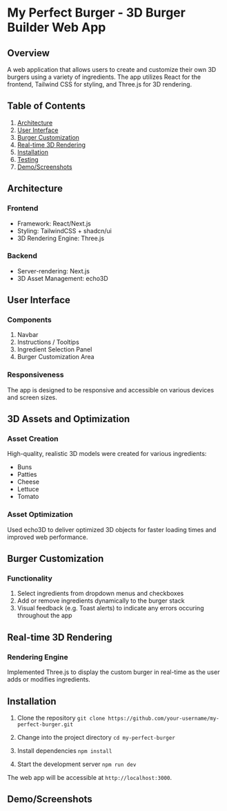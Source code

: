 # My Perfect Burger - 3D Burger Builder Web App

## Overview

A web application that allows users to create and customize their own 3D burgers using a variety of ingredients. The app utilizes React for the frontend, Tailwind CSS for styling, and Three.js for 3D rendering.

## Table of Contents

1. [Architecture](#architecture)
2. [User Interface](#user-interface)
3. [Burger Customization](#burger-customization)
4. [Real-time 3D Rendering](#real-time-3d-rendering)
5. [Installation](#installation)
6. [Testing](#testing)
6. [Demo/Screenshots](#Demo/Screenshots)


## Architecture

### Frontend

- Framework: React/Next.js
- Styling: TailwindCSS + shadcn/ui
- 3D Rendering Engine: Three.js

### Backend

- Server-rendering: Next.js
- 3D Asset Management: echo3D


## User Interface

### Components

1. Navbar
2. Instructions / Tooltips
3. Ingredient Selection Panel
4. Burger Customization Area

### Responsiveness

The app is designed to be responsive and accessible on various devices and screen sizes.

## 3D Assets and Optimization

### Asset Creation

High-quality, realistic 3D models were created for various ingredients:

- Buns
- Patties
- Cheese
- Lettuce
- Tomato

### Asset Optimization

Used echo3D to deliver optimized 3D objects for faster loading times and improved web performance.

## Burger Customization

### Functionality

1. Select ingredients from dropdown menus and checkboxes
2. Add or remove ingredients dynamically to the burger stack
3. Visual feedback (e.g. Toast alerts) to indicate any errors occuring throughout the app

## Real-time 3D Rendering

### Rendering Engine

Implemented Three.js to display the custom burger in real-time as the user adds or modifies ingredients.

## Installation

1. Clone the repository
`git clone https://github.com/your-username/my-perfect-burger.git`

2. Change into the project directory
`cd my-perfect-burger`

3. Install dependencies
`npm install`

4. Start the development server
`npm run dev`

The web app will be accessible at `http://localhost:3000`.

## Demo/Screenshots

